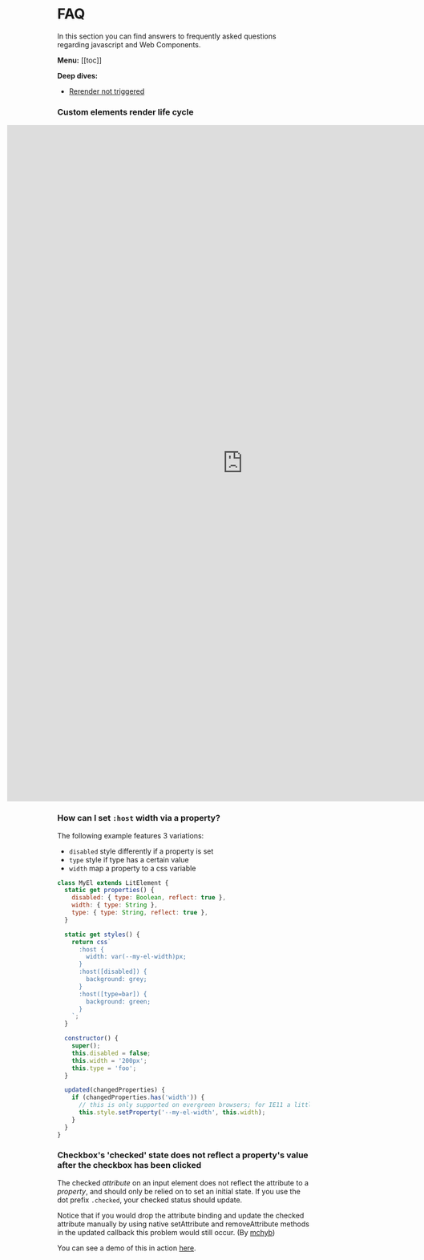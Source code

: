 # FAQ

In this section you can find answers to frequently asked questions regarding javascript and Web Components.

**Menu:**
[[toc]]

**Deep dives:**
- [Rerender not triggered](./rerender.html)


### Custom elements render life cycle

<iframe src="https://andyogo.github.io/custom-element-reactions-diagram/" style="width: 940px; border: none;margin-left: -100px; height: 1350px;"></iframe>


### How can I set `:host` width via a property?

The following example features 3 variations:
- `disabled` style differently if a property is set
- `type` style if type has a certain value
- `width` map a property to a css variable

```js
class MyEl extends LitElement {
  static get properties() {
    disabled: { type: Boolean, reflect: true },
    width: { type: String },
    type: { type: String, reflect: true },
  }

  static get styles() {
    return css`
      :host {
        width: var(--my-el-width)px;
      }
      :host([disabled]) {
        background: grey;
      }
      :host([type=bar]) {
        background: green;
      }
    `;
  }

  constructor() {
    super();
    this.disabled = false;
    this.width = '200px';
    this.type = 'foo';
  }

  updated(changedProperties) {
    if (changedProperties.has('width')) {
      // this is only supported on evergreen browsers; for IE11 a little more work is needed
      this.style.setProperty('--my-el-width', this.width);
    }
  }
}
```

### Checkbox's 'checked' state does not reflect a property's value after the checkbox has been clicked

The checked _attribute_ on an input element does not reflect the attribute to a _property_, and should only be relied on to set an initial state. If you use the dot prefix `.checked`, your checked status should update. 

Notice that if you would drop the attribute binding and update the checked attribute manually by using native setAttribute and removeAttribute methods in the updated callback this problem would still occur. (By [mchyb](https://github.com/Polymer/lit-element/issues/601#issuecomment-469626034))

You can see a demo of this in action [here](https://jsfiddle.net/sorvell1/ko9sc3tv/2/).

